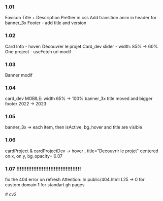 ### 1.01
Favicon
Title + Description
Prettier in css
Add transition anim in header for banner_3x
Footer - add title and version

### 1.02
Card Info - hover: Découvrer le projet
Card_dev slider - width: 85% -> 60%
One project - useFetch url modif

### 1.03 
Banner modif

### 1.04 
card_dev MOBILE: width 65% -> 100%
banner_3x title moved and bigger
footer  2022 -> 2023

### 1.05
banner_3x -> each item, then isActive, bg_hover and title are visible 

### 1.06
cardProject & cardProjectDev -> hover , title="Decouvrir le projet" centered on x, on y, bg_opacity= 0.07

### 1.07  !!!!!!!!!!!!!!!!!!!!!!!!!!!!!!!!!!!!!!
fix the 404 error on refresh
Attention: 
    In public/404.html L25 -> 0 for custom domain
                              1 for standart gh pages







#   c v 2  
 